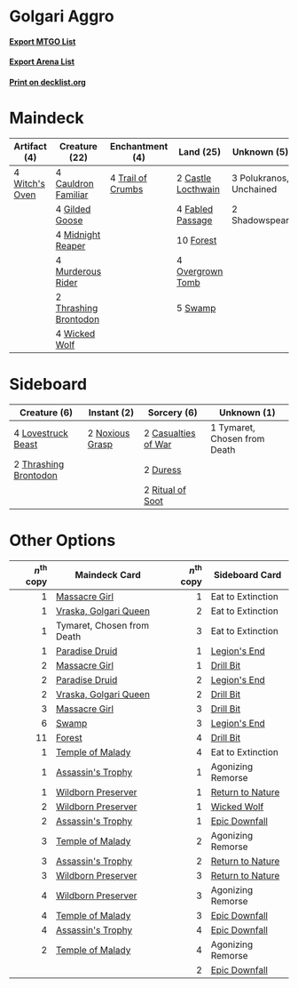 # Golgari Aggro

#### [Export MTGO List](../collection/Golgari%20Aggro/Golgari%20Aggro.txt)
#### [Export Arena List](../collection/Golgari%20Aggro/Golgari%20Aggro_arena.txt)
#### [Print on decklist.org](http://decklist.org/?deckmain=2%09Castle%20Locthwain%0A4%09Cauldron%20Familiar%0A4%09Fabled%20Passage%0A10%09Forest%0A4%09Gilded%20Goose%0A4%09Midnight%20Reaper%0A4%09Murderous%20Rider%0A4%09Overgrown%20Tomb%0A3%09Polukranos,%20Unchained%0A2%09Shadowspear%0A5%09Swamp%0A2%09Thrashing%20Brontodon%0A4%09Trail%20of%20Crumbs%0A4%09Wicked%20Wolf%0A4%09Witch's%20Oven&deckside=2%09Casualties%20of%20War%0A2%09Duress%0A4%09Lovestruck%20Beast%0A2%09Noxious%20Grasp%0A2%09Ritual%20of%20Soot%0A2%09Thrashing%20Brontodon%0A1%09Tymaret,%20Chosen%20from%20Death)
# Maindeck

|                                      Artifact (4)                                       |                                         Creature (22)                                          |                                      Enchantment (4)                                       |                                          Land (25)                                          |      Unknown (5)      |
|-----------------------------------------------------------------------------------------|------------------------------------------------------------------------------------------------|--------------------------------------------------------------------------------------------|---------------------------------------------------------------------------------------------|-----------------------|
|4 [Witch's Oven](http://gatherer.wizards.com/Pages/Card/Details.aspx?multiverseid=473199)|4 [Cauldron Familiar](http://gatherer.wizards.com/Pages/Card/Details.aspx?multiverseid=473043)  |4 [Trail of Crumbs](http://gatherer.wizards.com/Pages/Card/Details.aspx?multiverseid=473141)|2 [Castle Locthwain](http://gatherer.wizards.com/Pages/Card/Details.aspx?multiverseid=473203)|3 Polukranos, Unchained|
|                                                                                         |4 [Gilded Goose](http://gatherer.wizards.com/Pages/Card/Details.aspx?multiverseid=473122)       |                                                                                            |4 [Fabled Passage](http://gatherer.wizards.com/Pages/Card/Details.aspx?multiverseid=473206)  |2 Shadowspear          |
|                                                                                         |4 [Midnight Reaper](http://gatherer.wizards.com/Pages/Card/Details.aspx?multiverseid=452827)    |                                                                                            |10 [Forest](http://gatherer.wizards.com/Pages/Card/Details.aspx?multiverseid=439860)         |                       |
|                                                                                         |4 [Murderous Rider](http://gatherer.wizards.com/Pages/Card/Details.aspx?multiverseid=473059)    |                                                                                            |4 [Overgrown Tomb](http://gatherer.wizards.com/Pages/Card/Details.aspx?multiverseid=405103)  |                       |
|                                                                                         |2 [Thrashing Brontodon](http://gatherer.wizards.com/Pages/Card/Details.aspx?multiverseid=456570)|                                                                                            |5 [Swamp](http://gatherer.wizards.com/Pages/Card/Details.aspx?multiverseid=439858)           |                       |
|                                                                                         |4 [Wicked Wolf](http://gatherer.wizards.com/Pages/Card/Details.aspx?multiverseid=473143)        |                                                                                            |                                                                                             |                       |


# Sideboard

|                                          Creature (6)                                          |                                       Instant (2)                                        |                                         Sorcery (6)                                          |        Unknown (1)         |
|------------------------------------------------------------------------------------------------|------------------------------------------------------------------------------------------|----------------------------------------------------------------------------------------------|----------------------------|
|4 [Lovestruck Beast](http://gatherer.wizards.com/Pages/Card/Details.aspx?multiverseid=473127)   |2 [Noxious Grasp](http://gatherer.wizards.com/Pages/Card/Details.aspx?multiverseid=466864)|2 [Casualties of War](http://gatherer.wizards.com/Pages/Card/Details.aspx?multiverseid=461114)|1 Tymaret, Chosen from Death|
|2 [Thrashing Brontodon](http://gatherer.wizards.com/Pages/Card/Details.aspx?multiverseid=456570)|                                                                                          |2 [Duress](http://gatherer.wizards.com/Pages/Card/Details.aspx?multiverseid=14557)            |                            |
|                                                                                                |                                                                                          |2 [Ritual of Soot](http://gatherer.wizards.com/Pages/Card/Details.aspx?multiverseid=452834)   |                            |


# Other Options

|*n*<sup>th</sup> copy|                                         Maindeck Card                                          |*n*<sup>th</sup> copy|                                      Sideboard Card                                       |
|--------------------:|------------------------------------------------------------------------------------------------|--------------------:|-------------------------------------------------------------------------------------------|
|                    1|[Massacre Girl](http://gatherer.wizards.com/Pages/Card/Details.aspx?multiverseid=461026)        |                    1|Eat to Extinction                                                                          |
|                    1|[Vraska, Golgari Queen](http://gatherer.wizards.com/Pages/Card/Details.aspx?multiverseid=452963)|                    2|Eat to Extinction                                                                          |
|                    1|Tymaret, Chosen from Death                                                                      |                    3|Eat to Extinction                                                                          |
|                    1|[Paradise Druid](http://gatherer.wizards.com/Pages/Card/Details.aspx?multiverseid=461098)       |                    1|[Legion's End](http://gatherer.wizards.com/Pages/Card/Details.aspx?multiverseid=466860)    |
|                    2|[Massacre Girl](http://gatherer.wizards.com/Pages/Card/Details.aspx?multiverseid=461026)        |                    1|[Drill Bit](http://gatherer.wizards.com/Pages/Card/Details.aspx?multiverseid=457217)       |
|                    2|[Paradise Druid](http://gatherer.wizards.com/Pages/Card/Details.aspx?multiverseid=461098)       |                    2|[Legion's End](http://gatherer.wizards.com/Pages/Card/Details.aspx?multiverseid=466860)    |
|                    2|[Vraska, Golgari Queen](http://gatherer.wizards.com/Pages/Card/Details.aspx?multiverseid=452963)|                    2|[Drill Bit](http://gatherer.wizards.com/Pages/Card/Details.aspx?multiverseid=457217)       |
|                    3|[Massacre Girl](http://gatherer.wizards.com/Pages/Card/Details.aspx?multiverseid=461026)        |                    3|[Drill Bit](http://gatherer.wizards.com/Pages/Card/Details.aspx?multiverseid=457217)       |
|                    6|[Swamp](http://gatherer.wizards.com/Pages/Card/Details.aspx?multiverseid=439858)                |                    3|[Legion's End](http://gatherer.wizards.com/Pages/Card/Details.aspx?multiverseid=466860)    |
|                   11|[Forest](http://gatherer.wizards.com/Pages/Card/Details.aspx?multiverseid=439860)               |                    4|[Drill Bit](http://gatherer.wizards.com/Pages/Card/Details.aspx?multiverseid=457217)       |
|                    1|[Temple of Malady](http://gatherer.wizards.com/Pages/Card/Details.aspx?multiverseid=380515)     |                    4|Eat to Extinction                                                                          |
|                    1|[Assassin's Trophy](http://gatherer.wizards.com/Pages/Card/Details.aspx?multiverseid=452902)    |                    1|Agonizing Remorse                                                                          |
|                    1|[Wildborn Preserver](http://gatherer.wizards.com/Pages/Card/Details.aspx?multiverseid=473144)   |                    1|[Return to Nature](http://gatherer.wizards.com/Pages/Card/Details.aspx?multiverseid=461102)|
|                    2|[Wildborn Preserver](http://gatherer.wizards.com/Pages/Card/Details.aspx?multiverseid=473144)   |                    1|[Wicked Wolf](http://gatherer.wizards.com/Pages/Card/Details.aspx?multiverseid=473143)     |
|                    2|[Assassin's Trophy](http://gatherer.wizards.com/Pages/Card/Details.aspx?multiverseid=452902)    |                    1|[Epic Downfall](http://gatherer.wizards.com/Pages/Card/Details.aspx?multiverseid=473047)   |
|                    3|[Temple of Malady](http://gatherer.wizards.com/Pages/Card/Details.aspx?multiverseid=380515)     |                    2|Agonizing Remorse                                                                          |
|                    3|[Assassin's Trophy](http://gatherer.wizards.com/Pages/Card/Details.aspx?multiverseid=452902)    |                    2|[Return to Nature](http://gatherer.wizards.com/Pages/Card/Details.aspx?multiverseid=461102)|
|                    3|[Wildborn Preserver](http://gatherer.wizards.com/Pages/Card/Details.aspx?multiverseid=473144)   |                    3|[Return to Nature](http://gatherer.wizards.com/Pages/Card/Details.aspx?multiverseid=461102)|
|                    4|[Wildborn Preserver](http://gatherer.wizards.com/Pages/Card/Details.aspx?multiverseid=473144)   |                    3|Agonizing Remorse                                                                          |
|                    4|[Temple of Malady](http://gatherer.wizards.com/Pages/Card/Details.aspx?multiverseid=380515)     |                    3|[Epic Downfall](http://gatherer.wizards.com/Pages/Card/Details.aspx?multiverseid=473047)   |
|                    4|[Assassin's Trophy](http://gatherer.wizards.com/Pages/Card/Details.aspx?multiverseid=452902)    |                    4|[Epic Downfall](http://gatherer.wizards.com/Pages/Card/Details.aspx?multiverseid=473047)   |
|                    2|[Temple of Malady](http://gatherer.wizards.com/Pages/Card/Details.aspx?multiverseid=380515)     |                    4|Agonizing Remorse                                                                          |
|                     |                                                                                                |                    2|[Epic Downfall](http://gatherer.wizards.com/Pages/Card/Details.aspx?multiverseid=473047)   |

